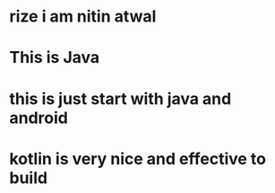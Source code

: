 # rize i am nitin atwal
# This is Java

# this is just start with java and android
# kotlin is very nice and effective to build 


